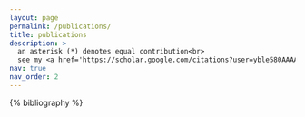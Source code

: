 ```yaml
---
layout: page
permalink: /publications/
title: publications
description: >
  an asterisk (*) denotes equal contribution<br>
  see my <a href='https://scholar.google.com/citations?user=yble580AAAAJ&hl=en' style='text-decoration: underline;'>google scholar</a> profile for latest publications
nav: true
nav_order: 2
---
```


<!-- _pages/publications.md -->
<div class="publications">

{% bibliography %}

</div>
